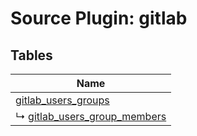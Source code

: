 # Source Plugin: gitlab
## Tables
| Name          |
| ------------- |
| [gitlab_users_groups](gitlab_users_groups.md) |
| ↳ [gitlab_users_group_members](gitlab_users_group_members.md) |